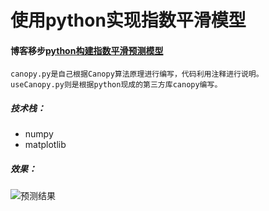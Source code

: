 # 使用python实现指数平滑模型

#### 博客移步[python构建指数平滑预测模型](https://blog.csdn.net/alanconstantinelau/article/details/70173561)

    canopy.py是自己根据Canopy算法原理进行编写，代码利用注释进行说明。
    useCanopy.py则是根据python现成的第三方库canopy编写。

##### 技术栈：
* numpy
* matplotlib

##### 效果：
![预测结果](https://github.com/AlanConstantine/MachineLearningNote/blob/master/ExponentialSmoothing/1.jpg)
